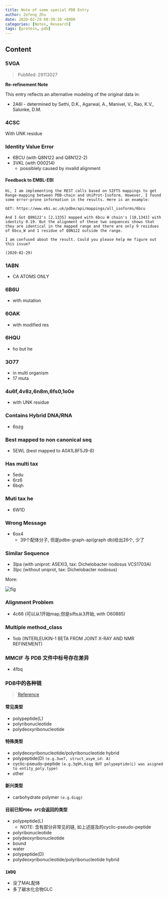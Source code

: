 ```yaml
---
title: Note of some special PDB Entry
author: Zefeng Zhu
date: 2020-02-29 08:30:10 +0800
categories: [Notes, Research]
tags: [protein, pdb]
---
```


## Content

### 5VGA

> PubMed: 29113027

__Re-refinement Note__

This entry reflects an alternative modeling of the original data in: 

* 2A6I - determined by Sethi, D.K., Agarwal, A., Manivel, V., Rao, K.V., Salunke, D.M.


### 4CSC

With UNK residue

### Identity Value Error

* 6BCU (with Q8N122 and Q8N122-2)
* 3VKL (with O00214)
  * possiblely caused by invalid alignment

#### Feedback to EMBL-EBI

```mail
Hi, I am implementing the REST calls based on SIFTS mappings to get Range-mapping between PDB-chain and UniProt-Isoform. However, I found some error-prone information in the results. Here is an example:

GET: https://www.ebi.ac.uk/pdbe/api/mappings/all_isoforms/6bcu

And I Got Q8N122's [2,1335] mapped with 6bcu W chain's [10,1343] with identity 0.19. But the alignment of these two sequences shows that they are identical in the mapped range and there are only 9 residues of 6bcu_W and 1 residue of Q8N122 outside the range.

I am confused about the result. Could you please help me figure out this issue?

(2020-02-29)
```

### 1ABN

* CA ATOMS ONLY

### 6B6U

* with mutation

### 6OAK

* with modified res

### 6HQU

* ho but he

### 3O77

* in multi organism
* 17 muta

### 4u6f,4v8z,6n8m,6fs0,1o0e

* with UNK residue

### Contains Hybrid DNA/RNA

* 6ozg

### Best mapped to non canonical seq

* 5EWL (best mapped to A0A1L8F5J9-8)

### Has multi tax

* 5edu
* 6rz6
* 6bqh

### Muti tax he

* 6W1D

### Wrong Message

* 6ox4
  * 39个配体分子, 但是pdbe-graph-api(graph db)给出26个, 少了

### Similar Sequence

* 3lpa (with uniprot: A5EXI3, tax: Dichelobacter nodosus VCS1703A)
* 3lpc (without uniprot, tax: Dichelobacter nodosus)

More:

![fig](../../assets/img/without_uniprot_20200522.png)

### Alignment Problem

* 4c66 (可以从1开始map,但是sifts从3开始, with O60885)

### Multiple method_class

* 1iob (INTERLEUKIN-1 BETA FROM JOINT X-RAY AND NMR REFINEMENT)

### MMCIF 与 PDB 文件中标号存在差异

* 4fbq

### PDB中的各种链

> [Reference](http://mmcif.wwpdb.org/dictionaries/mmcif_pdbx_v50.dic/Items/_entity_poly.type.html)

#### 常见类型

* polypeptide(L)
* polyribonucleotide
* polydeoxyribonucleotide

#### 特殊类型

* polydeoxyribonucleotide/polyribonucleotide hybrid
* polypeptide(D) `(e.g.3ue7, struct_asym_id: A)`
* cyclic-pseudo-peptide `(e.g.3q9h,6iqg BUT polypeptide(L) was asigned to entity_poly.type)`
* other

#### 新兴类型

* carbohydrate polymer `(e.g.6iqg)`

#### 目前已知`PDBe API`会返回的类型

* polypeptide(L)
  * NOTE: 含有部分非常见的链, 如上述提及的cyclic-pseudo-peptide
* polyribonucleotide
* polydeoxyribonucleotide
* bound
* water
* polypeptide(D)
* polydeoxyribonucleotide/polyribonucleotide hybrid

### `1WDQ`

* 没了MAL配体
* 多了碳水化合物GLC